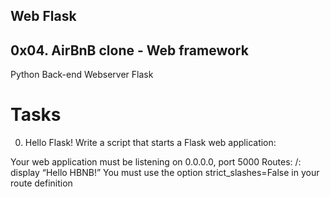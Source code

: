 ## Web Flask
## 0x04. AirBnB clone - Web framework

Python
Back-end
Webserver
Flask
# Tasks
0. Hello Flask!
Write a script that starts a Flask web application:

Your web application must be listening on 0.0.0.0, port 5000
Routes:
/: display “Hello HBNB!”
You must use the option strict_slashes=False in your route definition